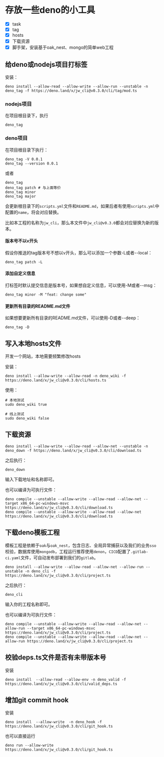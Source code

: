 # 存放一些deno的小工具

- [x] task
- [x] tag
- [x] hosts
- [x] 下载资源
- [x] 脚手架，安装基于oak_nest、mongo的简单web工程

## 给deno或nodejs项目打标签

安装：

```
deno install --allow-read --allow-write --allow-run --unstable -n deno_tag -f https://deno.land/x/jw_cli@v0.3.0/cli/tag/mod.ts
```

### nodejs项目

在项目根目录下，执行

```
deno_tag
```

### deno项目

在项目根目录下执行：

```
deno_tag -V 0.0.1
deno_tag --version 0.0.1
```

或者

```
deno_tag
deno_tag patch # 与上面等价
deno_tag minor
deno_tag major
```

会更新根目录下的`scripts.yml`文件和`README.md`，如果后者有使用`scripts.yml`中配置的`name`，将会对应替换。

比如本工程的名称为`jw_cli`，那么本文件中`jw_cli@v0.3.0`都会对应替换为新的版本。

#### 版本号不以v开头

假设你推送的tag版本号不想以v开头，那么可以添加一个参数-L或者--local：

```
deno_tag patch -L
```

#### 添加自定义信息

打标签时默认提交信息是版本号，如果想自定义信息，可以使用-M或者--msg：

```
deno_tag minor -M "feat: change some"
```

#### 更新所有目录的README.md文件

如果想要更新所有目录的README.md文件，可以使用-D或者--deep：

```
deno_tag -D
```

## 写入本地hosts文件

开发一个网站，本地需要频繁修改hosts

安装：

```
deno install --allow-write --allow-read -n deno_wiki -f https://deno.land/x/jw_cli@v0.3.0/cli/hosts.ts
```

使用：

```
# 本地测试
sudo deno_wiki true

# 线上测试
sudo deno_wiki false
```

## 下载资源

```
deno install --allow-write --allow-read --allow-net --unstable -n deno_down -f https://deno.land/x/jw_cli@v0.3.0/cli/download.ts
```

之后执行：

```
deno_down
```

输入下载地址和名称即可。

也可以编译为可执行文件：

```
deno compile --unstable --allow-write --allow-read --allow-net --target x86_64-pc-windows-msvc https://deno.land/x/jw_cli@v0.3.0/cli/download.ts
deno compile --unstable --allow-write --allow-read --allow-net https://deno.land/x/jw_cli@v0.3.0/cli/download.ts
```

## 下载deno模板工程

模板工程是依赖于`oak`与`oak_nest`，包含日志、全局异常捕获以及我们的业务`sso`校验，数据库使用`mongodb`，工程运行推荐使用`denon`，`CICD`配置了`.gitlab-ci.yaml`文件，可自动发布部署到我们的`gitlab`。

```
deno install --allow-write --allow-read --allow-net --allow-run --unstable -n deno_cli -f https://deno.land/x/jw_cli@v0.3.0/cli/project.ts
```

之后执行：

```
deno_cli
```

输入你的工程名称即可。

也可以编译为可执行文件：

```
deno compile --unstable --allow-write --allow-read --allow-net --allow-run --target x86_64-pc-windows-msvc https://deno.land/x/jw_cli@v0.3.0/cli/project.ts
deno compile --unstable --allow-write --allow-read --allow-net --allow-run https://deno.land/x/jw_cli@v0.3.0/cli/project.ts
```

## 校验deps.ts文件是否有未带版本号

安装

```
deno install  --allow-read --allow-env -n deno_valid -f  https://deno.land/x/jw_cli@v0.3.0/cli/valid_deps.ts
```

## 增加git commit hook

安装

```
deno install  --allow-write  -n deno_hook -f  https://deno.land/x/jw_cli@v0.3.0/cli/git_hook.ts
```

也可以直接运行

```
deno run --allow-write https://deno.land/x/jw_cli@v0.3.0/cli/git_hook.ts
```
